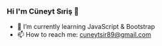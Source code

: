 ### Hi I'm Cüneyt Sıriş 👋

   
- 🌱 I’m currently learning JavaScript & Bootstrap
- 📫 How to reach me: cuneytsir89@gmail.com

